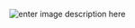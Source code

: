 ![enter image description here](https://cdn.discordapp.com/attachments/1214675297958633604/1340682130581225575/Untitled_design.png?ex=67b33f08&is=67b1ed88&hm=03f9d82f86be4c049c647bac250975069b9f621082a459f2184ef87021725128&)
